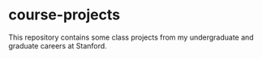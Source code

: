 # course-projects
This repository contains some class projects from my undergraduate and graduate careers at Stanford. 
